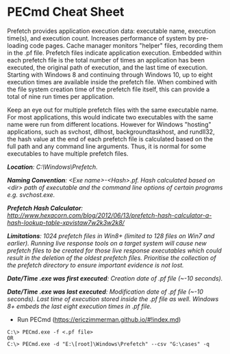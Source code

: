 # PECmd Cheat Sheet

Prefetch provides application execution data: executable name, execution time(s), and execution count. Increases performance of system by pre-loading code pages. Cache manager monitors "helper" files, recording them in the .pf file. Prefetch files indicate application execution. Embedded within each prefetch file is the total number of times an application has been executed, the original path of execution, and the last time of execution. Starting with Windows 8 and continuing through Windows 10, up to eight execution times are available inside the prefetch file. When combined with the file system creation time of the prefetch file itself, this can provide a total of nine run times per application.

Keep an eye out for multiple prefetch files with the same executable name. For most applications, this would indicate two executables with the same name were run from different locations. However for Windows "hosting" applications, such as svchost, dllhost, backgroundtaskhost, and rundll32, the hash value at the end of each prefetch file is calculated based on the full path and any command line arguments. Thus, it is normal for some executables to have multiple prefetch files.

***Location**: C:\Windows\Prefetch.*

***Naming Convention**: \<Exe name>-\<Hash>.pf. Hash calculated based on \<dir> path of executable and the command line options of certain programs e.g. svchost.exe.*

***Prefetch Hash Calculator**: http://www.hexacorn.com/blog/2012/06/13/prefetch-hash-calculator-a-hash-lookup-table-xpvistaw7w2k3w2k8/*

***Limitations**: 1024 prefetch files in Win8+ (limited to 128 files on Win7 and earlier). Running live response tools on a target system will cause new prefetch files to be created for those live response executables which could result in the deletion of the oldest prefetch files. Prioritise the collection of the prefetch directory to ensure important evidence is not lost.*

***Date/Time .exe was first executed**: Creation date of .pf file (~-10 seconds).*

***Date/Time .exe was last executed**: Modification date of .pf file (~-10 seconds). Last time of execution stored inside the .pf file as well. Windows 8+ embeds the last eight execution times in .pf file.*

- Run PECmd (https://ericzimmerman.github.io/#!index.md)

```
C:\> PECmd.exe -f <.pf file>
OR
C:\> PECmd.exe -d "E:\[root]\Windows\Prefetch" --csv "G:\cases" -q
```
